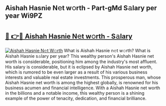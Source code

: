 ## Aishah Hasnie N𝚎t w𝚘rth - Part-gMd S𝚊lary per year Wi9PZ

# <h2><a href="http://gc0t9q.nevu.top/?p=Aishah+Hasnie">🔗 👉🔴 Aishah Hasnie N𝚎t w𝚘rth - S𝚊lary</a></h2>

[![Aishah Hasnie N𝚎t W𝚘rth](https://i.imgur.com/Oavwk0R.jpeg)](http://gc0t9q.nevu.top/?p=Aishah+Hasnie)
What is Aishah Hasnie n𝚎t w𝚘rth? What is Aishah Hasnie s𝚊lary per year?
This wealthy person's Aishah Hasnie net worth is considerable, positioning him among the industry's most affluent. His salary is considerable, but it is eclipsed by Aishah Hasnie net worth, which is rumored to be even larger as a result of his various business interests and valuable real estate investments. This prosperous man, whose Aishah Hasnie net worth is among the highest globally, is renowned for his business acumen and financial intelligence. With a Aishah Hasnie net worth in the billions and a notable income, this wealthy person is a shining example of the power of tenacity, dedication, and financial brilliance.
